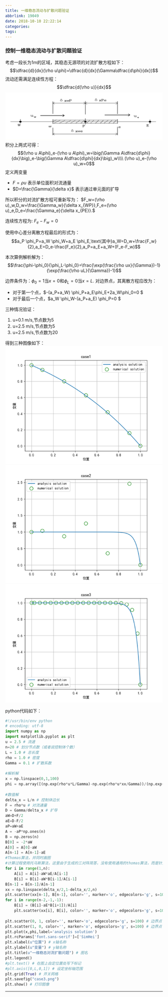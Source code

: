 ```yaml
---
title: 一维稳态流动与扩散问题验证
abbrlink: 19049
date: 2018-10-10 22:22:14
categories:
tags:
---
```


### 控制一维稳态流动与扩散问题验证
考虑一段长为1m的区域，其稳态无源项的对流扩散方程如下：
$$\dfrac{d}{dx}(\rho u\phi)=\dfrac{d}{dx}(\Gamma\dfrac{d\phi}{dx})$$
流动还需满足连续性方程：
$$\dfrac{d(\rho u)}{dx}$$
![](/images/WX20181010-205935@2x.png)
积分上两式可得：
$$(\rho u A\phi)_e-(\rho u A\phi)_w=\big(\Gamma A\dfrac{d\phi}{dx}\big)_e-\big(\Gamma A\dfrac{d\phi}{dx}\big)_w\\\\
(\rho u)_e-(\rho u)_w=0$$
定义两变量
- $F=\rho u$ 表示单位面积对流通量
- $D=\frac{\Gamma}{\delta x}$ 表示通过单元面的扩导

所以积分的对流扩散方程可重新写为：
$F_w=(\rho u)_w,D_w=\frac{\Gamma_w}{\delta x_{WP}},F_e=(\rho u)_e,D_e=\frac{\Gamma_e}{\delta x_{PE}}.$

连续性方程为:
$F_e-F_w=0$

使用中心差分离散方程最后的形式为：
$$a_P \phi_P=a_W \phi_W+a_E \phi_E,\text{其中}a_W=D_w+\frac{F_w}{2},a_E=D_e-\frac{F_e}{2},a_P=a_E+a_W+(F_e-F_w)$$

本次算例解析解为：
$$\frac{\phi-\phi_0}{\phi_L-\phi_0}=\frac{\exp(\frac{\rho ux}{\Gamma})-1}{\exp(\frac{\rho uL}{\Gamma})-1}$$

边界条件为：$\phi_0=1$当$x=0$和$\phi_L=0$当$x=L$.
对边界点，其离散方程应改为：
- 对于第一个点，$-(a_P+a_W) \phi_P+a_E\phi_E+2a_W\phi_0=0 $
- 对于最后一个点，$a_W \phi_W-(a_P+a_E) \phi_P=0 $

三种情况验证：
1. u=0.1 m/s,节点数为5
2. u=2.5 m/s,节点数为5
3. u=2.5 m/s,节点数为20

得到三种图像如下：
![case1](/images/case1.png)
![case2](/images/case2.png)
![case3](/images/case3.png)

python代码如下：

```python
#!/usr/bin/env python  
# encoding: utf-8  
import numpy as np
import matplotlib.pyplot as plt
u = 2.5 # 流速
n=20 # 划分节点数（或者说控制体个数）
L = 1.0 # 总长度
rho = 1.0 # 密度
Gamma = 0.1 # 扩散系数

#解析解
x = np.linspace(0,1,100)
phi = np.array([(np.exp(rho*u*L/Gamma)-np.exp(rho*u*xx/Gamma))/(np.exp(rho*u*L/Gamma)-1) for xx in x])

#数值解
delta_x = L/n # 控制体边长
F = rho*u # 对流通量
D = Gamma/delta_x # 扩导
aW=D+F/2
aE=D-F/2
aP=aW+aE
A = -aP*np.ones(n)
B = np.zeros(n)
B[0] = -2*aW
A[0] = A[0]-aW
A[n-1] = A[n-1]-aE
#Thomas算法，并同时画图
#计算过程使用托马斯算法，这里由于生成的三对阵简答，没有使用通用的thomas算法，而是针对本算例进行了简化
for i in range(1,n):
    A[i] = A[i]-aW*aE/A[i-1]
    B[i] = B[i]-aW*B[i-1]/A[i-1]
B[n-1] = B[n-1]/A[n-1]
xx = np.linspace(delta_x/2,1-delta_x/2,n)
plt.scatter(xx[n-1], B[n-1], color='', marker='o', edgecolors='g', s=100, label='numerical solution')
for i in range(n-2,-1,-1):
    B[i] = (B[i]-aE*B[i+1])/A[i]
    plt.scatter(xx[i], B[i], color='', marker='o', edgecolors='g', s=100)

plt.scatter(0, 1, color='', marker='o', edgecolors='g', s=100) # 边界点
plt.scatter(1, 0, color='', marker='o', edgecolors='g', s=100) # 边界点
plt.plot(x,phi,label='analysis solution')
plt.rcParams['font.sans-serif']=['SimHei']
plt.xlabel(u"位置") # x轴名称
plt.ylabel(u"变量") # y轴名称
plt.title(u"一维稳态对流扩散问题") # 图名
plt.legend()
#plt.text() # 在图上自定位置处写下标记
#plt.axis([0,L,0,1]) # 设定坐标轴范围
plt.grid(True) # 开关网格
plt.savefig("case3.png")
plt.show() # 打印图像
```

---
